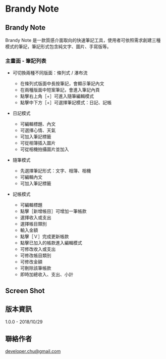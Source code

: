 # Brandy Note

## Brandy Note

Brandy Note 是一款質感介面取向的快速筆記工具，使用者可依照需求創建三種模式的筆記，筆記形式包含純文字、圖片、手寫版等。

### 主畫面 - 筆記列表

* 可切換兩種不同版面：條列式 / 瀑布流
    * 在條列式版面中長按筆記，會顯示筆記內文
    * 在兩種版面中短案筆記，會進入筆記內頁
    * 點擊右上角［+］可進入隨筆編輯模式
    * 點擊中下方［+］可選擇筆記模式：日記、記帳

* 日記模式

    * 可編輯標題、內文
    * 可選擇心情、天氣
    * 可加入筆記標籤
    * 可從相簿插入圖片
    * 可從相機拍攝圖片並加入

* 隨筆模式

    * 先選擇筆記形式：文字、相簿、相機
    * 可編輯內文
    * 可加入筆記標籤

* 記帳模式

    * 可編輯標題
    * 點擊［新增帳目］可增加一筆帳款
    * 選擇收入或支出
    * 選擇帳目類別
    * 輸入金額
    * 點擊［Ｖ］完成更新帳款
    * 點擊已加入的帳款進入編輯模式
    * 可修改收入或支出
    * 可修改帳目類別
    * 可修改金額
    * 可刪除該筆帳款
    * 即時加總收入、支出、小計 


## Screen Shot

## 版本資訊
1.0.0 - 2018/10/29

## 聯絡作者
developer.chu@gmail.com
